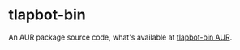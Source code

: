 # tlapbot-bin

An AUR package source code, what's available at [tlapbot-bin AUR](https://aur.archlinux.org/packages/tlapbot-bin).

